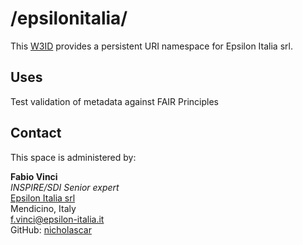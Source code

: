# /epsilonitalia/
This [W3ID](https://w3id.org) provides a persistent URI namespace for Epsilon Italia srl.

## Uses
Test validation of metadata against FAIR Principles

## Contact
This space is administered by:  

**Fabio Vinci**  
*INSPIRE/SDI Senior expert*  
[Epsilon Italia srl](https://www.epsilon-italia.it)  
Mendicino, Italy  
<f.vinci@epsilon-italia.it>  
GitHub: [nicholascar](https://github.com/fabiovinci)  

